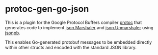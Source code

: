 # protoc-gen-go-json

This is a plugin for the Google Protocol Buffers compiler
[protoc](https://github.com/protocolbuffers/protobuf) that generates
code to implement [json.Marshaler](https://golang.org/pkg/encoding/json/#Marshaler)
and [json.Unmarshaler](https://golang.org/pkg/encoding/json/#Unmarshaler)
using [jsonpb](https://godoc.org/github.com/golang/protobuf/jsonpb).

This enables Go-generated protobuf messages to be embedded directly within
other structs and encoded with the standard JSON library.
